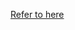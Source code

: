 [Refer to here](http://mp.weixin.qq.com/s?__biz=MzAwNDcyNjI3OA==&mid=2650838688&idx=1&sn=fe5985fa6e68317845a6e8969b1e3ca0&scene=0#wechat_redirect)


